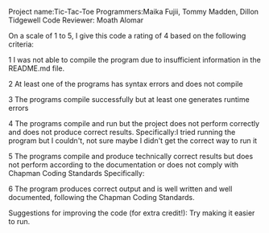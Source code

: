 
Project name:Tic-Tac-Toe
Programmers:Maika Fujii, Tommy Madden, Dillon Tidgewell
Code Reviewer: Moath Alomar

On a scale of 1 to 5, I give this code a rating of 4  based on the following criteria:

1  I was not able to compile the program due to insufficient information in the README.md file.

2  At least one of the programs has syntax errors and does not compile

3  The programs compile successfully but at least one generates runtime errors

4  The programs compile and run but the project does not perform correctly and does not produce correct results.
Specifically:I tried running the program but I couldn't, not sure maybe I didn't get the correct way to run it

5  The programs compile and produce technically correct results but does not perform according to the documentation or does not comply with Chapman Coding Standards
Specifically:

6  The program produces correct output and is well written and well documented, following the Chapman Coding Standards.

Suggestions for improving the code (for extra credit!):
Try making it easier to run. 


